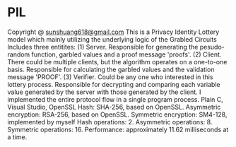 # PIL
Copyright @ sunshuang618@gmail.com
This is a Privacy Identity Lottery model which mainly utilizing the underlying logic of the Grabled Circuits
Includes three entitites: (1) Server. Responsible for generating the pesudo-random function, garbled values and a proof message 'proofs'.
(2) Client. There could be multiple clients, but the algorithm operates on a one-to-one basis. Responsible for calculating the garbled values and the validation message 'PROOF'.
(3) Verifier. Could be any one who interested in this lottery process. Responsible for decrypting and comparing each variable value generated by the server with those generated by the client.
I implemented the entire protocol flow in a single program process.
Plain C, Visual Studio, OpenSSL
Hash: SHA-256, based on OpenSSL. Asymmetric encryption: RSA-256, based on OpenSSL. Symmetric encryption: SM4-128, implemented by myself
Hash operations: 2.              Asymmetric operations: 8.                         Symmetric operations: 16.
Performance: approximately 11.62 milliseconds at a time.

